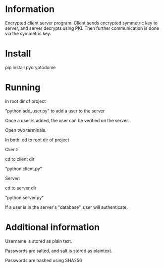 # Information

Encrypted client server program.
Client sends encrypted symmetric key to server, and server decrypts using PKI.
Then further communication is done via the symmetric key.

# Install  
pip install pycryptodome

# Running

in root dir of project

"python add_user.py" to add a user to the server

Once a user is added, the user can be verified on the server. 

Open two terminals. 

In both: cd to root dir of project

Client: 

cd to client dir

"python client.py"

Server:

cd to server dir

"python server.py"

If a user is in the server's "database", user will authenticate.

# Additional information

Username is stored as plain text.

Passwords are salted, and salt is stored as plaintext.

Passwords are hashed using SHA256